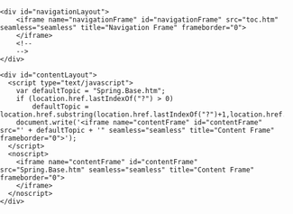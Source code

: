 ﻿<!DOCTYPE html>
<html>
<head>
  <title>Spring4D</title>
  <meta http-equiv="Content-Type" content="text/html; charset=UTF-8">
  <meta name="generator" content="Documentation Insight">
  <link type="text/css" rel="stylesheet" media="all" href="css/reset.css" />
  <link type="text/css" rel="stylesheet" media="all" href="css/smoothness/jquery-ui.css" />
  <script type="text/javascript" src="js/jquery.min.js"></script>
  <script type="text/javascript" src="js/jquery-migrate.min.js"></script>
  <script type="text/javascript" src="js/jquery-ui.min.js"></script>
  <script type="text/javascript" src="js/splitter.js"></script>

  <style type="text/css">
    html, body { 
		margin:0;
		padding:0;
		height:100%;
		overflow:hidden;
    }

    #navigationLayout {
		min-width: 200px;
		height: 100%;
    }

    #contentLayout {
		min-width: 300px;
		height: 100%;
		background-color: #eee;
    }

    #navigationFrame, #contentFrame {
      height:100%; width:100%; border:none;
    }
	
	#main {
		height: 100%;
		width: 100%;
		border: none;
	}
	#main div {
		overflow-x: auto;
		overflow-y: hidden;
	}
	.vsplitbar {
		height: 100%;
		width: 1px;
		background: #b6b6b6;
		background-image: url(images/vgrabber.gif);
		background-repeat: no-repeat;
		background-position: center;
	}
    .cover {
		position:absolute;
		width:100%;
		height:100%;
		top:0;
		left:0;
		z-index:99;
		background-color:#fff;
		filter:alpha(opacity=30);
		opacity:0.01;
		display:none;
	}

  </style>

  <script type="text/javascript">
	var resizeTimer;
	
	function realignWindow() {
		if (! $(".vsplitbar").hasClass("active"))
			$("#main").trigger("resize");
	}
	
	$(function() {
		$("#main").splitter({
			splitVertical: true,
			// outline: true,
            sizeLeft: 300
        });
		$(window).resize(
			function () {
				clearTimeout(resizeTimer);
				resizeTimer = setTimeout(realignWindow, 10);
			}
		);			
	});

  </script>  
</head>
<body>


<div id="main">

	<div id="navigationLayout">
		<iframe name="navigationFrame" id="navigationFrame" src="toc.htm" seamless="seamless" title="Navigation Frame" frameborder="0">
		</iframe>
		<!--
		-->
	</div>

	<div id="contentLayout">
	  <script type="text/javascript">
		var defaultTopic = "Spring.Base.htm";
		if (location.href.lastIndexOf("?") > 0) 
			defaultTopic = location.href.substring(location.href.lastIndexOf("?")+1,location.href.length).replace(/:/g,"");
		document.write('<iframe name="contentFrame" id="contentFrame" src="' + defaultTopic + '" seamless="seamless" title="Content Frame" frameborder="0">');
	  </script>
	  <noscript>
		<iframe name="contentFrame" id="contentFrame" src="Spring.Base.htm" seamless="seamless" title="Content Frame" frameborder="0">
		</iframe>
	  </noscript>
	</div>
</div>
<div class="cover" id="cover"></div>

</body>
</html>

